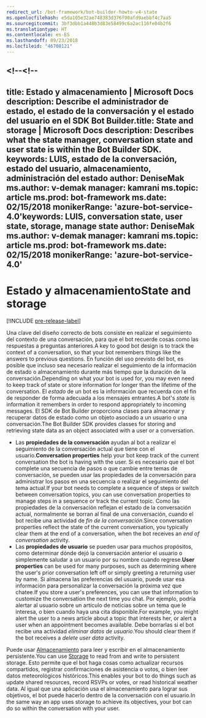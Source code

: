 ```yaml
---
redirect_url: /bot-framework/bot-builder-howto-v4-state
ms.openlocfilehash: e5da105e32ae748383d376f90afd9aebbf4c7aa5
ms.sourcegitcommit: 3bf3dbb1a440b3d83e58499c6a2ac116fe04b2f6
ms.translationtype: HT
ms.contentlocale: es-ES
ms.lasthandoff: 09/23/2018
ms.locfileid: "46708121"
---
```

<a name="--"></a><span data-ttu-id="2057b-101"><!--</span><span class="sxs-lookup"><span data-stu-id="2057b-101"><!--</span></span>
---
<span data-ttu-id="2057b-102">title: Estado y almacenamiento | Microsoft Docs description: Describe el administrador de estado, el estado de la conversación y el estado del usuario en el SDK Bot Builder.</span><span class="sxs-lookup"><span data-stu-id="2057b-102">title: State and storage | Microsoft Docs description: Describes what the state manager, conversation state and user state is within the Bot Builder SDK.</span></span>
<span data-ttu-id="2057b-103">keywords: LUIS, estado de la conversación, estado del usuario, almacenamiento, administración del estado author: DeniseMak ms.author: v-demak manager: kamrani ms.topic: article ms.prod: bot-framework ms.date: 02/15/2018 monikerRange: 'azure-bot-service-4.0'</span><span class="sxs-lookup"><span data-stu-id="2057b-103">keywords: LUIS, conversation state, user state, storage, manage state author: DeniseMak ms.author: v-demak manager: kamrani ms.topic: article ms.prod: bot-framework ms.date: 02/15/2018 monikerRange: 'azure-bot-service-4.0'</span></span>
---

# <a name="state-and-storage"></a><span data-ttu-id="2057b-104">Estado y almacenamiento</span><span class="sxs-lookup"><span data-stu-id="2057b-104">State and storage</span></span>
[!INCLUDE [pre-release-label](../includes/pre-release-label.md)]

<span data-ttu-id="2057b-105">Una clave del diseño correcto de bots consiste en realizar el seguimiento del contexto de una conversación, para que el bot recuerde cosas como las respuestas a preguntas anteriores.</span><span class="sxs-lookup"><span data-stu-id="2057b-105">A key to good bot design is to track the context of a conversation, so that your bot remembers things like the answers to previous questions.</span></span>
<span data-ttu-id="2057b-106">En función del uso previsto del bot, es posible que incluso sea necesario realizar el seguimiento de la información de estado o almacenamiento durante más tiempo que la duración de la conversación.</span><span class="sxs-lookup"><span data-stu-id="2057b-106">Depending on what your bot is used for, you may even need to keep track of state or store information for longer than the lifetime of the conversation.</span></span>
<span data-ttu-id="2057b-107">El *estado* de un bot es la información que recuerda con el fin de responder de forma adecuada a los mensajes entrantes.</span><span class="sxs-lookup"><span data-stu-id="2057b-107">A bot's *state* is information it remembers in order to respond appropriately to incoming messages.</span></span> <span data-ttu-id="2057b-108">El SDK de Bot Builder proporciona clases para almacenar y recuperar datos de estado como un objeto asociado a un usuario o una conversación.</span><span class="sxs-lookup"><span data-stu-id="2057b-108">The Bot Builder SDK provides classes for storing and retrieving state data as an object associated with a user or a conversation.</span></span>

* <span data-ttu-id="2057b-109">Las **propiedades de la conversación** ayudan al bot a realizar el seguimiento de la conversación actual que tiene con el usuario.</span><span class="sxs-lookup"><span data-stu-id="2057b-109">**Conversation properties** help your bot keep track of the current conversation the bot is having with the user.</span></span> <span data-ttu-id="2057b-110">Si es necesario que el bot complete una secuencia de pasos o que cambie entre temas de conversación, se pueden usar las propiedades de la conversación para administrar los pasos en una secuencia o realizar el seguimiento del tema actual.</span><span class="sxs-lookup"><span data-stu-id="2057b-110">If your bot needs to complete a sequence of steps or switch between conversation topics, you can use conversation properties to manage steps in a sequence or track the current topic.</span></span> <span data-ttu-id="2057b-111">Como las propiedades de la conversación reflejan el estado de la conversación actual, normalmente se borran al final de una conversación, cuando el bot recibe una actividad de _fin de la conversación_.</span><span class="sxs-lookup"><span data-stu-id="2057b-111">Since conversation properties reflect the state of the current conversation, you typically clear them at the end of a conversation, when the bot receives an _end of conversation_ activity.</span></span>
* <span data-ttu-id="2057b-112">Las **propiedades de usuario** se pueden usar para muchos propósitos, como determinar dónde dejó la conversación anterior el usuario o simplemente saludar a un usuario por su nombre cuando regrese.</span><span class="sxs-lookup"><span data-stu-id="2057b-112">**User properties** can be used for many purposes, such as determining where the user's prior conversation left off or simply greeting a returning user by name.</span></span> <span data-ttu-id="2057b-113">Si almacena las preferencias del usuario, puede usar esa información para personalizar la conversación la próxima vez que chatee.</span><span class="sxs-lookup"><span data-stu-id="2057b-113">If you store a user's preferences, you can use that information to customize the conversation the next time you chat.</span></span> <span data-ttu-id="2057b-114">Por ejemplo, podría alertar al usuario sobre un artículo de noticias sobre un tema que le interesa, o bien cuando haya una cita disponible.</span><span class="sxs-lookup"><span data-stu-id="2057b-114">For example, you might alert the user to a news article about a topic that interests her, or alert a user when an appointment becomes available.</span></span> <span data-ttu-id="2057b-115">Debe borrarlas si el bot recibe una actividad _eliminar datos de usuario_.</span><span class="sxs-lookup"><span data-stu-id="2057b-115">You should clear them if the bot receives a _delete user data_ activity.</span></span>

<span data-ttu-id="2057b-116">Puede usar [Almacenamiento](bot-builder-howto-v4-storage.md) para leer y escribir en el almacenamiento persistente.</span><span class="sxs-lookup"><span data-stu-id="2057b-116">You can use [Storage](bot-builder-howto-v4-storage.md) to read from and write to persistent storage.</span></span> <span data-ttu-id="2057b-117">Esto permite que el bot haga cosas como actualizar recursos compartidos, registrar confirmaciones de asistencia o votos, o bien leer datos meteorológicos históricos.</span><span class="sxs-lookup"><span data-stu-id="2057b-117">This enables your bot to do things such as update shared resources, record RSVPs or votes, or read historical weather data.</span></span> <span data-ttu-id="2057b-118">Al igual que una aplicación usa el almacenamiento para lograr sus objetivos, el bot puede hacerlo dentro de la conversación con el usuario.</span><span class="sxs-lookup"><span data-stu-id="2057b-118">In the same way an app uses storage to achieve its objectives, your bot can do so within the conversation with your user.</span></span>

<!-- 
*Conversation state* pertains to the current conversation that the user is having with your bot. When the conversation ends, your bot deletes this data.

You can also store *user state* that persists after a conversation ends. For example, if you store a user's preferences, you can use that information to customize the conversation the next time you chat. For example, you might alert the user to a news article about a topic that interests her, or alert a user when an appointment becomes available. 
-->

<!-- You should generally avoid saving state using a global variable or function closures.
Doing so will create issues when you want to scale out your bot. Instead, use the conversation state and user state middleware that the BotBuilder SDK provides --> 

<!--
## Types of underlying storage

The SDK provides bot state manager middleware to persist conversation and user state. State can be accessed using the bot's context. This state manager can use Azure Table Storage, file storage, or memory storage as the underlying data storage. You can also create your own storage components for your bot.

Bots built using Azure Table Storage can be designed to be stateless and scalable across multiple compute nodes.

> [!NOTE] 
> File and memory storage won't scale across nodes.

## Writing directly to storage

You can also use the Bot Builder SDK to read and write data directly to storage, without using middleware or without using the bot context. This can be appropriate to data that your bot uses, that comes from a source outside your bot's conversation flow.

For example, let's say your bot allows the user to ask for the weather report, and your bot retrieves the weather report for a specified date, by reading it from an external database. The content of the weather database isn't dependent on user information or the conversation context, so you could just read it directly from storage instead of using the state manager.  See [How to write directly to storage](bot-builder-howto-v4-storage.md) for an example.

## Next steps

Next, lets get into how activities are processed, in depth, and how we respond to them.

> [!div class="nextstepaction"]
> [Activity Processing](bot-builder-concept-activity-processing.md)

## Additional resources

- [How to save state](bot-builder-howto-v4-state.md)
- [How to write directly to storage](bot-builder-howto-v4-storage.md)

-->
